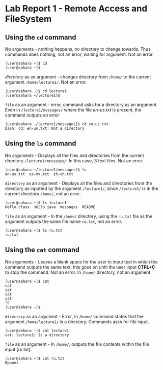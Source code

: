 # Lab Report 1 - Remote Access and FileSystem
## Using the `cd` command
No arguments - nothing happens, no directory to change towards. Thus commands does nothing, not an error, waiting for argument. Not an error.
```
[user@sahara ~]$ cd
[user@sahara ~]$ 
```
_directory_ as an argument - changes directory from `/home/` to the current argument `/home/lecture1/`. Not an error.
```
[user@sahara ~]$ cd lecture1
[user@sahara ~/lecture1]$
```
`file` as an argument - error, command asks for a directory as an argument. Even in `/lecture1/messages/` where the file _en-us.txt_ is present, the command outputs an error 
```
[user@sahara ~/lecture1/messages]$ cd en-us.txt
bash: cd: en-us.txt: Not a directory
```
## Using the `ls` command
No arguments - Displays all the files and directories from the current directory `/lecture1/messages/`. In this case, 3 text files. Not an error.
```
[user@sahara ~/lecture1/messages]$ ls
en-us.txt  es-mx.txt  zh-cn.txt
```
`directory` as an argument - Displays all the files and directories from the directory as inputted by the argument `/lecture1/`, since `/lecture1/` is in the current directory `/home/`, not an error.
```
[user@sahara ~]$ ls lecture1
Hello.class  Hello.java  messages  README
```
`file` as an argument - In the `/home/` directory, using the `ru.txt` file as the argument outputs the same file name `ru.txt`, not an error.
```
[user@sahara ~]$ ls ru.txt
ru.txt
```
## Using the `cat` command
No arguments - Leaves a blank space for the user to input text in which the command outputs the same text, this goes on until the user input **CTRL+C** to stop the command. Not an error. In `/home/` directory, not an argument
```
[user@sahara ~]$ cat
cat
cat
cat
cat
^C
[user@sahara ~]$
```
`directory` as an argument - Error, In `/home/` command states that the argument `/home/lecture1/` is a directory. Commands asks for file input. 
```
[user@sahara ~]$ cat lecture1
cat: lecture1: Is a directory
```
`file` as an argument - In `/home/`, outputs the file contents within the file input [ru.txt]. 
```
[user@sahara ~]$ cat ru.txt
Привет
```
